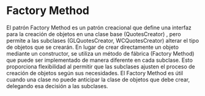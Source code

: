 # Factory Method
El patrón Factory Method es un patrón creacional que define una interfaz para la creación de objetos en una clase base (QuotesCreator) , pero permite a las subclases (GLQuotesCreator, WCQuotesCreator) alterar el tipo de objetos que se crearán. En lugar de crear directamente un objeto mediante un constructor, se utiliza un método de fábrica (Factory Method) que puede ser implementado de manera diferente en cada subclase. Esto proporciona flexibilidad al permitir que las subclases ajusten el proceso de creación de objetos según sus necesidades. El Factory Method es útil cuando una clase no puede anticipar la clase de objetos que debe crear, delegando esa decisión a las subclases.
